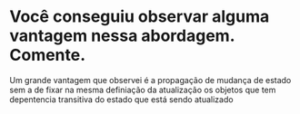 # Você conseguiu observar alguma vantagem nessa abordagem. Comente.
Um grande vantagem que observei é a propagação de mudança de estado sem a
de fixar na mesma definiação da atualização os objetos que tem depentencia transitiva
do estado que está sendo atualizado
